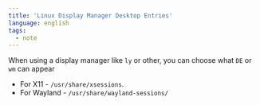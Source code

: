 ```yaml
---
title: 'Linux Display Manager Desktop Entries'
language: english
tags:
  - note
---
```



When using a display manager like `ly` or other, you can choose what `DE` or `wm` can appear

- For X11 - `/usr/share/xsessions`.
- For Wayland - `/usr/share/wayland-sessions/`
